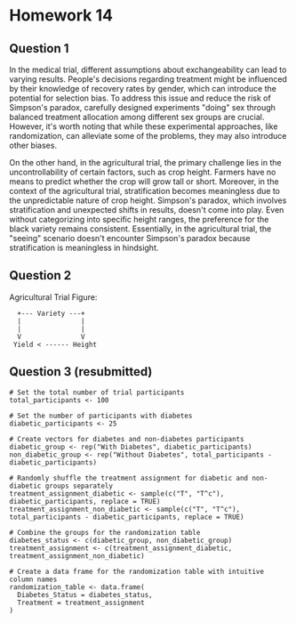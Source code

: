 # Homework 14
## Question 1

In the medical trial, different assumptions about exchangeability can lead to varying results. People's decisions regarding treatment might be influenced by their knowledge of recovery rates by gender, which can introduce the potential for selection bias. To address this issue and reduce the risk of Simpson's paradox, carefully designed experiments "doing" sex through balanced treatment allocation among different sex groups are crucial. However, it's worth noting that while these experimental approaches, like randomization, can alleviate some of the problems, they may also introduce other biases.

On the other hand, in the agricultural trial, the primary challenge lies in the uncontrollability of certain factors, such as crop height. Farmers have no means to predict whether the crop will grow tall or short. Moreover, in the context of the agricultural trial, stratification becomes meaningless due to the unpredictable nature of crop height. Simpson's paradox, which involves stratification and unexpected shifts in results, doesn't come into play. Even without categorizing into specific height ranges, the preference for the black variety remains consistent. Essentially, in the agricultural trial, the "seeing" scenario doesn't encounter Simpson's paradox because stratification is meaningless in hindsight.


## Question 2

Agricultural Trial Figure:
``````
  +--- Variety ---+
  |               |
  |               |
  V               V
 Yield < ------ Height
``````

## Question 3 (resubmitted)

``````
# Set the total number of trial participants
total_participants <- 100

# Set the number of participants with diabetes
diabetic_participants <- 25

# Create vectors for diabetes and non-diabetes participants
diabetic_group <- rep("With Diabetes", diabetic_participants)
non_diabetic_group <- rep("Without Diabetes", total_participants - diabetic_participants)

# Randomly shuffle the treatment assignment for diabetic and non-diabetic groups separately
treatment_assignment_diabetic <- sample(c("T", "T^c"), diabetic_participants, replace = TRUE)
treatment_assignment_non_diabetic <- sample(c("T", "T^c"), total_participants - diabetic_participants, replace = TRUE)

# Combine the groups for the randomization table
diabetes_status <- c(diabetic_group, non_diabetic_group)
treatment_assignment <- c(treatment_assignment_diabetic, treatment_assignment_non_diabetic)

# Create a data frame for the randomization table with intuitive column names
randomization_table <- data.frame(
  Diabetes_Status = diabetes_status,
  Treatment = treatment_assignment
)
``````

